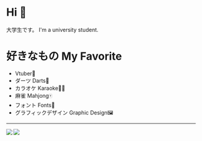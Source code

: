 # Hi 👋

大学生です。
I'm a university student.

# 好きなもの My Favorite
- Vtuber🌈
- ダーツ Darts🎯
- カラオケ Karaoke🎤🎶
- 麻雀 Mahjong🀄
- フォント Fonts🔡
- グラフィックデザイン Graphic Design🖼

---

<a href="https://github.com/anuraghazra/github-readme-stats">
  <img align="left" 
       src="https://github-readme-stats.vercel.app/api?username=keic-s&count_private=true&show_icons=true&theme=material-palenight" />
</a>
<a href="https://github.com/anuraghazra/github-readme-stats">
  <img align="left" src="https://github-readme-stats.vercel.app/api/top-langs/?username=keic-s&theme=material-palenight" />
</a>
